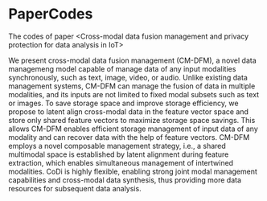 # PaperCodes
The codes of paper &lt;Cross-modal data fusion management and privacy protection for data analysis in IoT>

We present cross-modal data fusion management (CM-DFM), a novel data managemeng model capable of manage data of any input modalities synchronously, such as text, image, video, or audio. Unlike existing data management systems, CM-DFM can manage the fusion of data in multiple modalities, and its inputs are not limited to fixed modal subsets such as text or images. To save storage space and improve storage efficiency, we propose to latent align cross-modal data in the feature vector space and store only shared feature vectors to maximize storage space savings. This allows CM-DFM enables efficient storage management of input data of any modality and can recover data with the help of feature vectors. CM-DFM employs a novel composable management strategy, i.e., a shared multimodal space is established by latent alignment during feature extraction, which enables simultaneous management of intertwined modalities. CoDi is highly flexible, enabling strong joint modal management capabilities and cross-modal data synthesis, thus providing more data resources for subsequent data analysis.
